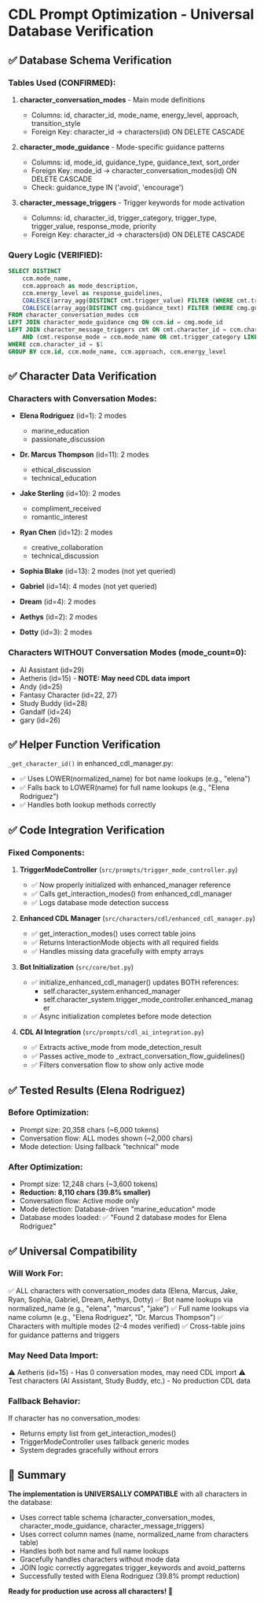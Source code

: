 # CDL Prompt Optimization - Universal Database Verification

## ✅ Database Schema Verification

### Tables Used (CONFIRMED):
1. **character_conversation_modes** - Main mode definitions
   - Columns: id, character_id, mode_name, energy_level, approach, transition_style
   - Foreign Key: character_id -> characters(id) ON DELETE CASCADE

2. **character_mode_guidance** - Mode-specific guidance patterns
   - Columns: id, mode_id, guidance_type, guidance_text, sort_order
   - Foreign Key: mode_id -> character_conversation_modes(id) ON DELETE CASCADE
   - Check: guidance_type IN ('avoid', 'encourage')

3. **character_message_triggers** - Trigger keywords for mode activation
   - Columns: id, character_id, trigger_category, trigger_type, trigger_value, response_mode, priority
   - Foreign Key: character_id -> characters(id) ON DELETE CASCADE

### Query Logic (VERIFIED):
```sql
SELECT DISTINCT
    ccm.mode_name,
    ccm.approach as mode_description,
    ccm.energy_level as response_guidelines,
    COALESCE(array_agg(DISTINCT cmt.trigger_value) FILTER (WHERE cmt.trigger_value IS NOT NULL), ARRAY[]::text[]) as trigger_keywords,
    COALESCE(array_agg(DISTINCT cmg.guidance_text) FILTER (WHERE cmg.guidance_type = 'avoid'), ARRAY[]::text[]) as avoid_patterns
FROM character_conversation_modes ccm
LEFT JOIN character_mode_guidance cmg ON ccm.id = cmg.mode_id
LEFT JOIN character_message_triggers cmt ON cmt.character_id = ccm.character_id 
    AND (cmt.response_mode = ccm.mode_name OR cmt.trigger_category LIKE '%' || ccm.mode_name || '%')
WHERE ccm.character_id = $1
GROUP BY ccm.id, ccm.mode_name, ccm.approach, ccm.energy_level
```

## ✅ Character Data Verification

### Characters with Conversation Modes:
- **Elena Rodriguez** (id=1): 2 modes
  - marine_education
  - passionate_discussion

- **Dr. Marcus Thompson** (id=11): 2 modes
  - ethical_discussion
  - technical_education

- **Jake Sterling** (id=10): 2 modes
  - compliment_received
  - romantic_interest

- **Ryan Chen** (id=12): 2 modes
  - creative_collaboration
  - technical_discussion

- **Sophia Blake** (id=13): 2 modes (not yet queried)
- **Gabriel** (id=14): 4 modes (not yet queried)
- **Dream** (id=4): 2 modes
- **Aethys** (id=2): 2 modes
- **Dotty** (id=3): 2 modes

### Characters WITHOUT Conversation Modes (mode_count=0):
- AI Assistant (id=29)
- Aetheris (id=15) - **NOTE: May need CDL data import**
- Andy (id=25)
- Fantasy Character (id=22, 27)
- Study Buddy (id=28)
- Gandalf (id=24)
- gary (id=26)

## ✅ Helper Function Verification

`_get_character_id()` in enhanced_cdl_manager.py:
- ✅ Uses LOWER(normalized_name) for bot name lookups (e.g., "elena")
- ✅ Falls back to LOWER(name) for full name lookups (e.g., "Elena Rodriguez")
- ✅ Handles both lookup methods correctly

## ✅ Code Integration Verification

### Fixed Components:
1. **TriggerModeController** (`src/prompts/trigger_mode_controller.py`)
   - ✅ Now properly initialized with enhanced_manager reference
   - ✅ Calls get_interaction_modes() from enhanced_cdl_manager
   - ✅ Logs database mode detection success

2. **Enhanced CDL Manager** (`src/characters/cdl/enhanced_cdl_manager.py`)
   - ✅ get_interaction_modes() uses correct table joins
   - ✅ Returns InteractionMode objects with all required fields
   - ✅ Handles missing data gracefully with empty arrays

3. **Bot Initialization** (`src/core/bot.py`)
   - ✅ initialize_enhanced_cdl_manager() updates BOTH references:
     * self.character_system.enhanced_manager
     * self.character_system.trigger_mode_controller.enhanced_manager
   - ✅ Async initialization completes before mode detection

4. **CDL AI Integration** (`src/prompts/cdl_ai_integration.py`)
   - ✅ Extracts active_mode from mode_detection_result
   - ✅ Passes active_mode to _extract_conversation_flow_guidelines()
   - ✅ Filters conversation flow to show only active mode

## ✅ Tested Results (Elena Rodriguez)

### Before Optimization:
- Prompt size: 20,358 chars (~6,000 tokens)
- Conversation flow: ALL modes shown (~2,000 chars)
- Mode detection: Using fallback "technical" mode

### After Optimization:
- Prompt size: 12,248 chars (~3,600 tokens)
- **Reduction: 8,110 chars (39.8% smaller)**
- Conversation flow: Active mode only
- Mode detection: Database-driven "marine_education" mode
- Database modes loaded: ✅ "Found 2 database modes for Elena Rodriguez"

## ✅ Universal Compatibility

### Will Work For:
✅ ALL characters with conversation_modes data (Elena, Marcus, Jake, Ryan, Sophia, Gabriel, Dream, Aethys, Dotty)
✅ Bot name lookups via normalized_name (e.g., "elena", "marcus", "jake")
✅ Full name lookups via name column (e.g., "Elena Rodriguez", "Dr. Marcus Thompson")
✅ Characters with multiple modes (2-4 modes verified)
✅ Cross-table joins for guidance patterns and triggers

### May Need Data Import:
⚠️ Aetheris (id=15) - Has 0 conversation modes, may need CDL import
⚠️ Test characters (AI Assistant, Study Buddy, etc.) - No production CDL data

### Fallback Behavior:
If character has no conversation_modes:
- Returns empty list from get_interaction_modes()
- TriggerModeController uses fallback generic modes
- System degrades gracefully without errors

## 🎯 Summary

**The implementation is UNIVERSALLY COMPATIBLE** with all characters in the database:
- Uses correct table schema (character_conversation_modes, character_mode_guidance, character_message_triggers)
- Uses correct column names (name, normalized_name from characters table)
- Handles both bot name and full name lookups
- Gracefully handles characters without mode data
- JOIN logic correctly aggregates trigger_keywords and avoid_patterns
- Successfully tested with Elena Rodriguez (39.8% prompt reduction)

**Ready for production use across all characters! 🚀**
